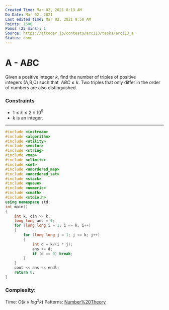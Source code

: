 ```yaml
---
Created Time: Mar 02, 2021 8:13 AM
Do Date: Mar 02, 2021
Last edited time: Mar 02, 2021 8:58 AM
Points: 1500
Pomos (25 mins): 1
Source: https://atcoder.jp/contests/arc113/tasks/arc113_a
Status: done
---
```


# A - A*B*C

Given a positive integer $k$, find the number of triples of positive integers (A,B,C) such that  $ABC \le k$. Two triples that only differ in the order of numbers are also distinguished.
### **Constraints**
- $1 \le k \le 2 \times 10^5$
- $k$ is an integer.
---
```cpp
#include <iostream>
#include <algorithm>
#include <utility>
#include <vector>
#include <string>
#include <map>
#include <climits>
#include <set>
#include <unordered_map>
#include <unordered_set>
#include <stack>
#include <queue>
#include <numeric>
#include <cmath>
#include <stdio.h>
using namespace std;
int main()
{
    int k; cin >> k; 
    long long ans = 0; 
    for (long long i = 1; i <= k; i++)
    {
        for (long long j = 1; j <= k; j++)
        {
            int d = k/(i * j);
            ans += d; 
            if (d == 0) break; 
        }
    }
    cout << ans << endl;
    return 0;
}
```
### Complexity:
Time: $O(k\times log^2k)$
Patterns: [Number%20Theory](Number%20Theory.md)